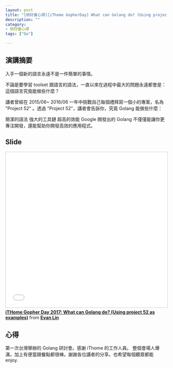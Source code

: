 ```yaml
---
layout: post
title: "[研討會心得][iThome GopherDay] What can Golang do? (Using project 52 as examples)"
description: ""
category: 
- 研討會心得
tags: ["Go"]

---
```


## 演講摘要

入手一個新的語言永遠不是一件簡單的事情。 

不論是要學習 toolset 跟語言的語法，一直以來在過程中最大的問題永遠都會是：這個語言究竟能做些什麼？ 

講者曾經在 2015/06~ 2016/06 一年中挑戰自己每個禮拜寫一個小的專案，名為 "Project 52" 。透過 "Project 52"，講者會告訴你，究竟 Golang 能做些什麼： 

簡潔的語法 
強大的工具鏈 
超高的效能 
Google 開發出的 Golang 不僅僅能讓你更專注開發，還能幫助你開發高效的應用程式。



## Slide

<iframe src="//www.slideshare.net/slideshow/embed_code/key/YG8aaAPCcEVzZ" width="595" height="485" frameborder="0" marginwidth="0" marginheight="0" scrolling="no" style="border:1px solid #CCC; border-width:1px; margin-bottom:5px; max-width: 100%;" allowfullscreen> </iframe> <div style="margin-bottom:5px"> <strong> <a href="//www.slideshare.net/EvansLin/ithome-gopher-day-2017-what-can-golang-do-using-project-52-as-examples" title="iTHome Gopher Day 2017: What can Golang do? (Using project 52 as examples)" target="_blank">iTHome Gopher Day 2017: What can Golang do? (Using project 52 as examples)</a> </strong> from <strong><a target="_blank" href="https://www.slideshare.net/EvansLin">Evan Lin</a></strong> </div>



## 心得

第一次台灣舉辦的 Golang 研討會。感謝 iThome 的工作人員。
整個會場人爆滿，加上有便當跟餐點都很棒。謝謝各位講者的分享。也希望每個聽眾都能 enjoy.
